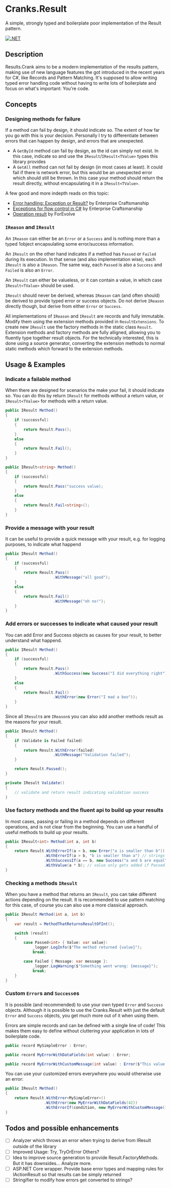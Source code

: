 ﻿# Cranks.Result
A simple, strongly typed and boilerplate poor implementation of the Result pattern.

[![.NET](https://github.com/crazycrank/Cranks.Result/actions/workflows/dotnet.yml/badge.svg?branch=master)](https://github.com/crazycrank/Cranks.Result/actions/workflows/dotnet.yml)

## Description

Results.Crank aims to be a modern implementation of the results pattern, making use of new language features the got introduced in the recent years for C#, like Records and Pattern Matching.
It's supposed to allow writing typed error handling code without having to write lots of boilerplate and focus on what's important: You're code.

## Concepts

### Designing methods for failure
If a method can fail by design, it should indicate so.
The extent of how far you go with this is your decision.
Personally I try to differentiate between errors that can happen by design, and errors that are unexpected.
* A `GetById` method can fail by design, as the id can simply not exist. In this case, indicate so and use the `IResult`/`IResult<TValue>` types this library provides
* A `GetAll` method can not fail by design (in most cases at least). It could fail if there is network error, but this would be an unexpected error which should still be thrown. In this case your method should return the result directly, without encapsulating it in a `IResult<TValue>`.

A few good and more indepth reads on this topic:
* [Error handling: Exception or Result?](https://enterprisecraftsmanship.com/posts/error-handling-exception-or-result/) by Enterprise Craftsmanship
* [Exceptions for flow control in C#](https://enterprisecraftsmanship.com/posts/exceptions-for-flow-control/) by Enterprise Craftsmanship
* [Operation result](https://www.forevolve.com/en/articles/2018/03/19/operation-result/) by ForEvolve

### `IReason` and `IResult`
An `IReason` can either be an `Error` or a `Success` and is nothing more than a typed 1object encapsulating some error/success information.

An `IResult` on the other hand indicates if a method has `Passed` or `Failed` during its execution.
In that sense (and also implementation wise), each `IResult` is also a `IReason`.
The same way, each `Passed` is also a `Success` and `Failed` is also an `Error`.

An `IResult` can either be valueless, or it can contain a value, in which case `IResult<TValue>` should be used.

`IResult` should never be derived, whereas `IReason` can (and often should) be derived to provide typed error or success objects.
Do not derive `IReason` directly though, but derive from either `Error` or `Success`.

All implementations of `IReason` and `IResult` are records and fully immutable.
Modify them using the extension methods provided in `ResultExtensions`.
To create new `IResult` use the factory methods in the static class `Result`.
Extension methods and factory methods are fully alligned, allowing you to fluently type together result objects.
For the technically interested, this is done using a source generator, converting the extension methods to normal static methods which forward to the extension methods.

## Usage & Examples

### Indicate a failable method
When there are designed for scenarios the make your fail, it should indicate so.
You can do this by return `IResult` for methods without a return value, or `IResult<TValue>` for methods with a return value.
```csharp
public IResult Method()
{
    if (successful)
    {
        return Result.Pass();
    }
    else
    {
        return Result.Fail();
    }
}

public IResult<string> Method()
{
    if (successful)
    {
        return Result.Pass("success value);
    }
    else
    {
        return Result.Fail<string>();
    }
}
```

### Provide a message with your result
It can be useful to provide a quick message with your result, e.g. for logging purposes, to indicate what happend
```csharp
public IResult Method()
{
    if (successful)
    {
        return Result.Pass()
                     .WithMessage("all good");
    }
    else
    {
        return Result.Fail()
                     .WithMessage("oh no!");
    }
}
```

### Add errors or successes to indicate what caused your result
You can add Error and Success objects as causes for your result, to better understand what happend.
```csharp
public IResult Method()
{
    if (successful)
    {
        return Result.Pass()
                     .WithSuccess(new Success("I did everything right"));
    }
    else
    {
        return Result.Fail()
                     .WithError(new Error("I mad a boo"));
    }
}
```

Since all `IResult`s are `IReason`s you can also add another methods result as the reasons for your result.
```csharp
public IResult Method()
{
    if (Validate is Failed failed)
    {
        return Result.WithError(failed)
                     .WithMessage("Validation failed");
    }

    return Result.Passed();
}

private IResult Validate()
{
    // validate and return result indicating validation success
}
```

### Use factory methods and the fluent api to build up your results
In most cases, passing or failing in a method depends on different operations, and is not clear from the beginning.
You can use a handful of useful methods to build up your results.
```csharp
public IResult<int> Method(int a, int b)
{
    return Result.WithErrorIf(a < b, new Error("a is smaller than b"))
                 .WithErrorIf(a > b, "b is smaller than a") // strings get casted to Error/Success records if appropriate
                 .WithSuccessIf(a == b, new Success("a and b are equal"))
                 .WithValue(a * b); // value only gets added if Passed. In Failed scenarios it gets dropped.
}
```

### Checking a methods `IResult`
When you have a method that returns an `IResult`, you can take different actions depending on the result.
It is recommended to use pattern matching for this case, of course you can also use a more classical approach.
```csharp
public IResult Method(int a, int b)
{
    var result = MethodThatReturnsResultOfInt();

    switch (result)
    {
        case Passed<int> { Value: var value}:
            _logger.LogInfo($"The method returned {value}");
            break;

        case Failed { Message: var message }:
            _logger.LogWarning($"Something went wrong: {message}");
            break;
    }
}
```

### Custom `Error`s and `Success`es
It is possible (and recommended) to use your own typed `Error` and `Success` objects.
Although it is possible to use the Cranks.Result with just the default `Error` and `Success` objects, you get much more out of it when using them.

Errors are simple records and can be defined with a single line of code!
This makes them easy to define without cluttering your application in lots of boilerplate code.
```csharp
public record MySimpleError : Error;

public record MyErrorWithDataFields(int value) : Error;

public record MyErrorWithCustomMessage(int value) : Error($"This value is invalid: {value}");
```

You can use your customized errors everywhere you would otherwise use an error:
```csharp
public IResult Method()
{
    return Result.WithError<MySimpleError>()
                 .WithError(new MyErrorWithDataFields(42))
                 .WithErrorIf(condition, new MyErrorWithCustomMessage(1337));
}
```

## Todos and possible enhancements
- [ ] Analyzer which throws an error when trying to derive from IResult outside of the library
- [ ] Improved Usage: Try, TryOrError Others?
- [ ] Idea to improve source generation to provide Result<TValue>.FactoryMethods. But it has downsides... Analyze more.
- [ ] ASP.NET Core wrapper. Provide base error types and mapping rules for IActionResult so that results can be simply returned
- [ ] Stringifier to modify how errors get converted to strings?
